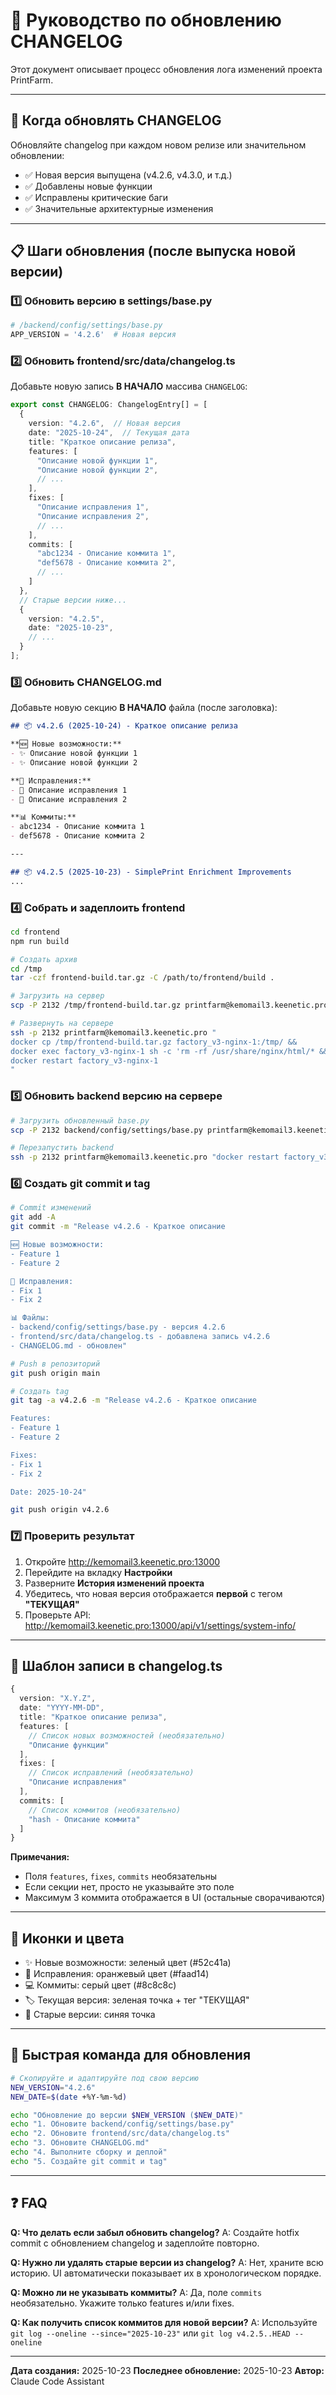# 📝 Руководство по обновлению CHANGELOG

Этот документ описывает процесс обновления лога изменений проекта PrintFarm.

---

## 🎯 Когда обновлять CHANGELOG

Обновляйте changelog при каждом новом релизе или значительном обновлении:
- ✅ Новая версия выпущена (v4.2.6, v4.3.0, и т.д.)
- ✅ Добавлены новые функции
- ✅ Исправлены критические баги
- ✅ Значительные архитектурные изменения

---

## 📋 Шаги обновления (после выпуска новой версии)

### 1️⃣ Обновить версию в settings/base.py

```python
# /backend/config/settings/base.py
APP_VERSION = '4.2.6'  # Новая версия
```

### 2️⃣ Обновить frontend/src/data/changelog.ts

Добавьте новую запись **В НАЧАЛО** массива `CHANGELOG`:

```typescript
export const CHANGELOG: ChangelogEntry[] = [
  {
    version: "4.2.6",  // Новая версия
    date: "2025-10-24",  // Текущая дата
    title: "Краткое описание релиза",
    features: [
      "Описание новой функции 1",
      "Описание новой функции 2",
      // ...
    ],
    fixes: [
      "Описание исправления 1",
      "Описание исправления 2",
      // ...
    ],
    commits: [
      "abc1234 - Описание коммита 1",
      "def5678 - Описание коммита 2",
      // ...
    ]
  },
  // Старые версии ниже...
  {
    version: "4.2.5",
    date: "2025-10-23",
    // ...
  }
];
```

### 3️⃣ Обновить CHANGELOG.md

Добавьте новую секцию **В НАЧАЛО** файла (после заголовка):

```markdown
## 📦 v4.2.6 (2025-10-24) - Краткое описание релиза

**🆕 Новые возможности:**
- ✨ Описание новой функции 1
- ✨ Описание новой функции 2

**🔧 Исправления:**
- 🐛 Описание исправления 1
- 🐛 Описание исправления 2

**📊 Коммиты:**
- abc1234 - Описание коммита 1
- def5678 - Описание коммита 2

---

## 📦 v4.2.5 (2025-10-23) - SimplePrint Enrichment Improvements
...
```

### 4️⃣ Собрать и задеплоить frontend

```bash
cd frontend
npm run build

# Создать архив
cd /tmp
tar -czf frontend-build.tar.gz -C /path/to/frontend/build .

# Загрузить на сервер
scp -P 2132 /tmp/frontend-build.tar.gz printfarm@kemomail3.keenetic.pro:/tmp/

# Развернуть на сервере
ssh -p 2132 printfarm@kemomail3.keenetic.pro "
docker cp /tmp/frontend-build.tar.gz factory_v3-nginx-1:/tmp/ &&
docker exec factory_v3-nginx-1 sh -c 'rm -rf /usr/share/nginx/html/* && cd /usr/share/nginx/html && tar -xzf /tmp/frontend-build.tar.gz' &&
docker restart factory_v3-nginx-1
"
```

### 5️⃣ Обновить backend версию на сервере

```bash
# Загрузить обновленный base.py
scp -P 2132 backend/config/settings/base.py printfarm@kemomail3.keenetic.pro:~/factory_v3/backend/config/settings/

# Перезапустить backend
ssh -p 2132 printfarm@kemomail3.keenetic.pro "docker restart factory_v3-backend-1"
```

### 6️⃣ Создать git commit и tag

```bash
# Commit изменений
git add -A
git commit -m "Release v4.2.6 - Краткое описание

🆕 Новые возможности:
- Feature 1
- Feature 2

🔧 Исправления:
- Fix 1
- Fix 2

📊 Файлы:
- backend/config/settings/base.py - версия 4.2.6
- frontend/src/data/changelog.ts - добавлена запись v4.2.6
- CHANGELOG.md - обновлен"

# Push в репозиторий
git push origin main

# Создать tag
git tag -a v4.2.6 -m "Release v4.2.6 - Краткое описание

Features:
- Feature 1
- Feature 2

Fixes:
- Fix 1
- Fix 2

Date: 2025-10-24"

git push origin v4.2.6
```

### 7️⃣ Проверить результат

1. Откройте http://kemomail3.keenetic.pro:13000
2. Перейдите на вкладку **Настройки**
3. Разверните **История изменений проекта**
4. Убедитесь, что новая версия отображается **первой** с тегом **"ТЕКУЩАЯ"**
5. Проверьте API: http://kemomail3.keenetic.pro:13000/api/v1/settings/system-info/

---

## 📝 Шаблон записи в changelog.ts

```typescript
{
  version: "X.Y.Z",
  date: "YYYY-MM-DD",
  title: "Краткое описание релиза",
  features: [
    // Список новых возможностей (необязательно)
    "Описание функции"
  ],
  fixes: [
    // Список исправлений (необязательно)
    "Описание исправления"
  ],
  commits: [
    // Список коммитов (необязательно)
    "hash - Описание коммита"
  ]
}
```

**Примечания:**
- Поля `features`, `fixes`, `commits` необязательны
- Если секции нет, просто не указывайте это поле
- Максимум 3 коммита отображается в UI (остальные сворачиваются)

---

## 🎨 Иконки и цвета

- ✨ Новые возможности: зеленый цвет (#52c41a)
- 🐛 Исправления: оранжевый цвет (#faad14)
- 💻 Коммиты: серый цвет (#8c8c8c)
- 🏷️ Текущая версия: зеленая точка + тег "ТЕКУЩАЯ"
- 🔵 Старые версии: синяя точка

---

## 🚀 Быстрая команда для обновления

```bash
# Скопируйте и адаптируйте под свою версию
NEW_VERSION="4.2.6"
NEW_DATE=$(date +%Y-%m-%d)

echo "Обновление до версии $NEW_VERSION ($NEW_DATE)"
echo "1. Обновите backend/config/settings/base.py"
echo "2. Обновите frontend/src/data/changelog.ts"
echo "3. Обновите CHANGELOG.md"
echo "4. Выполните сборку и деплой"
echo "5. Создайте git commit и tag"
```

---

## ❓ FAQ

**Q: Что делать если забыл обновить changelog?**
A: Создайте hotfix commit с обновлением changelog и задеплойте повторно.

**Q: Нужно ли удалять старые версии из changelog?**
A: Нет, храните всю историю. UI автоматически показывает их в хронологическом порядке.

**Q: Можно ли не указывать коммиты?**
A: Да, поле `commits` необязательно. Укажите только features и/или fixes.

**Q: Как получить список коммитов для новой версии?**
A: Используйте `git log --oneline --since="2025-10-23"` или `git log v4.2.5..HEAD --oneline`

---

**Дата создания:** 2025-10-23
**Последнее обновление:** 2025-10-23
**Автор:** Claude Code Assistant
